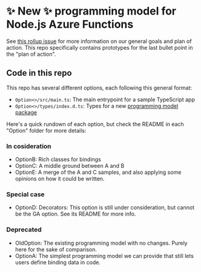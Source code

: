 # ✨ New ✨ programming model for Node.js Azure Functions

See [this rollup issue](https://github.com/Azure/azure-functions-nodejs-worker/issues/480) for more information on our general goals and plan of action. This repo specifically contains prototypes for the last bullet point in the "plan of action".

## Code in this repo

This repo has several different options, each following this general format:

- `Option<>/src/main.ts`: The main entrypoint for a sample TypeScript app
- `Option<>/types/index.d.ts`: Types for a new [programming model package](https://github.com/Azure/azure-functions-nodejs-worker/issues/568)

Here's a quick rundown of each option, but check the README in each "Option" folder for more details:

### In cosideration

- OptionB: Rich classes for bindings
- OptionC: A middle ground between A and B
- OptionE: A merge of the A and C samples, and also applying some opinions on how it could be written.

### Special case

- OptionD: Decorators: This option is still under consideration, but cannot be the GA option. See its README for more info.

### Deprecated

- OldOption: The existing programming model with no changes. Purely here for the sake of comparison.
- OptionA: The simplest programming model we can provide that still lets users define binding data in code.
